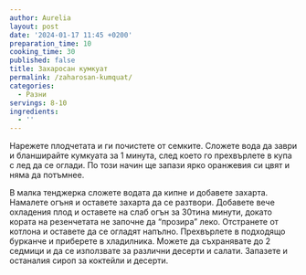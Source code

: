 ```yaml
---
author: Aurelia
layout: post
date: '2024-01-17 11:45 +0200'
preparation_time: 10
cooking_time: 30
published: false
title: Захаросан кумкуат
permalink: /zaharosan-kumquat/
categories:
  - Разни
servings: 8-10
ingredients:
  - ''
---
```

Нарежете плодчетата и ги почистете от семките.
Сложете вода да заври и бланширайте кумкуата за 1 минута, след което го прехвърлете в купа с лед да се оглади. По този начин ще запази ярко оранжевия си цвят и няма да потъмнее.

В малка тенджерка сложете водата да кипне и добавете захарта. Намалете огъня и оставете захарта да се разтвори. Добавете вече охладения плод и оставете на слаб огън за 30тина минути, докато кората на резенчетата не започне да “прозира” леко.
Отстранете от котлона и оставете да се огладят напълно. 
Прехвърлете в подходящо бурканче и приберете в хладилника. Можете да съхранявате до 2 седмици и да се използвате за различни десерти и салати.
Запазете и останалия сироп за коктейли и десерти.
